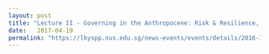 ```yaml
---
layout: post
title: "Lecture II - Governing in the Anthropocene: Risk & Resilience, Imagination & Innovation, 19 Apr 2017"
date:   2017-04-19
permalink: "https://lkyspp.nus.edu.sg/news-events/events/details/2016-17-ips-nathan-lectures-lecture-ii-(governing-in-the-anthropocene-risk-resilience-imagination-innovation)"
---
```

